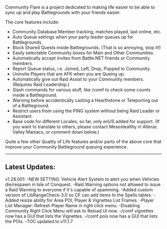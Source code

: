 Community Flare is a project dedicated to making life easier to be able to sync up and play Battlegrounds with your friends easier.

The core features include:

- Community Database Member tracking, matches played, last online, etc.
- Auto Queue settings when your party leader queues up for Battlegrounds.
- Block Shared Quests inside Battlegrounds. (That is so annoying, stop it!)
- Easily selectable Community boxes for Main and Other Communities.
- Automatically accept invites from Battle.NET friends or Community members.
- Report Queue status, i.e. Joined, Left, Drop, Popped to Community.
- Uninvite Players that are AFK when you are Queing up.
- Automatically give out Raid Assist to your Community members. (Requires Raid Leadership.)
- Slash commands for various stuff, like /comf to check some counts inside a Battleground.
- Warning before accidentically casting a Hearthstone or Teleporting out of a Battleground.
- Restrict users from using the PING system without being Raid Leader or Assistant.
- Base code for different Locales, so far, only enUS added for support. (If you want to translate to others, please contact Mesostealthy in Alterac Valley Maniacs, or comment down below.)

Quite a few other Quality of Life features and/or parts of the above core that improve your Community Battleground queuing experience.

-----------------------
Latest Updates:
-----------------------
v1.28.001:
-NEW SETTING: Vehicle Alert System to alert you when Vehicles die/respawn in Isle of Conquest.
-Raid Warning options not allowed to issue a Raid Warning to everyone if it's capable of spamming.
-Added custom version of LibRangeCheck-3.0 so CF can add items to the Spells tables.
-Added resize ability for Area POI, Player & Vignettes List Frames.
-Player List Manager: Refresh Player Name in right click menu.
-Disabling Community Right Click Menu will ask to Reload UI now.
-/comf vignettes now has a GUI that lists the Vignettes.
-/comf pois now has a GUI that lists the POIs.
-TOC updated to v11.1.7
